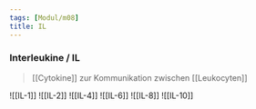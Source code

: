 ```yaml
---
tags: [Modul/m08]
title: IL
---
```

### Interleukine / IL
> [[Cytokine]] zur Kommunikation zwischen [[Leukocyten]]

![[IL-1]]
![[IL-2]]
![[IL-4]]
![[IL-6]]
![[IL-8]]
![[IL-10]]
